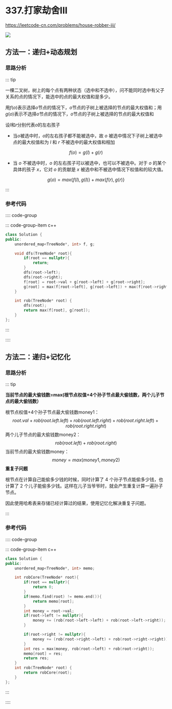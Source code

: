 #  337.打家劫舍III

https://leetcode-cn.com/problems/house-robber-iii/

![](https://cdn.jsdelivr.net/gh/River-Cold/pictureBed/vuepress-blog/interview/basics/network/20220303104052.png)

## 方法一：递归+动态规划

### 思路分析

::: tip

一棵二叉树，树上的每个点有两种状态（选中和不选中），问不能同时选中有父子关系的点的情况下，能选中的点的最大权值和是多少。

用$f(o)$表示选择$o$节点的情况下，$o$节点的子树上被选择的节点的最大权值和；用$g(o)$表示不选择$o$节点的情况下，$o$节点的子树上被选择的节点的最大权值和

设$l$和$r$分别代表$o$的左右孩子

- 当$o$被选中时，$o$的左右孩子都不能被选中，故 $o$ 被选中情况下子树上被选中点的最大权值和为 $l$ 和 $r$ 不被选中的最大权值和相加

$$
f(o)=g(l)+g(r)
$$

- 当 $o$ 不被选中时，$o$ 的左右孩子可以被选中，也可以不被选中。对于 $o$ 的某个具体的孩子 $x$，它对 $o$ 的贡献是 $x$ 被选中和不被选中情况下权值和的较大值。

$$
g(o)=max\{f(l),g(l)\} + max\{f(r),g(r)\}
$$

:::

### 参考代码

:::: code-group

::: code-group-item c++

```cpp
class Solution {
public:
    unordered_map<TreeNode*, int> f, g;

    void dfs(TreeNode* root){
        if(root == nullptr){
            return;
        }
        dfs(root->left);
        dfs(root->right);
        f[root] = root->val + g[root->left] + g[root->right];
        g[root] = max(f[root->left], g[root->left]) + max(f[root->right], g[root->right]);
    }

    int rob(TreeNode* root) {
        dfs(root);
        return max(f[root], g[root]);
    }
};
```

:::

::::

## 方法二：递归+记忆化

### 思路分析

::: tip

**当前节点的最大偷钱数=max(根节点权值+4个孙子节点最大偷钱数，两个儿子节点的最大偷钱数）**

根节点权值+4个孙子节点最大偷钱数money1：
$$
root.val + rob(root.left.left)+ rob(root.left.right) + rob(root.right.left) + rob(root.right.right)
$$
两个儿子节点的最大偷钱数money2：
$$
rob(root.left)+rob(root.right)
$$
当前节点的最大偷钱数money：
$$
money = max(money1, money2)
$$
**重复子问题**

根节点在计算自己能偷多少钱的时候，同时计算了 4 个孙子节点能偷多少钱，也计算了 2 个儿子能偷多少钱。这样在儿子当爷爷时，就会产生重复计算一遍孙子节点。

因此使用哈希表来存储已经计算过的结果，使用记忆化解决重复子问题。

:::

### 参考代码

:::: code-group

::: code-group-item c++

```cpp
class Solution {
public:
    unordered_map<TreeNode*, int> memo;

    int robCore(TreeNode* root){
        if(root == nullptr){
            return 0;
        }
        if(memo.find(root) != memo.end()){
            return memo[root];
        }
        int money = root->val;
        if(root->left != nullptr){
            money += (rob(root->left->left) + rob(root->left->right));
        }

        if(root->right != nullptr){
            money += (rob(root->right->left) + rob(root->right->right));
        }
        int res = max(money, rob(root->left) + rob(root->right));
        memo[root] = res;
        return res;
    }
    int rob(TreeNode* root) {
        return robCore(root);
    }
};
```

:::

::::
